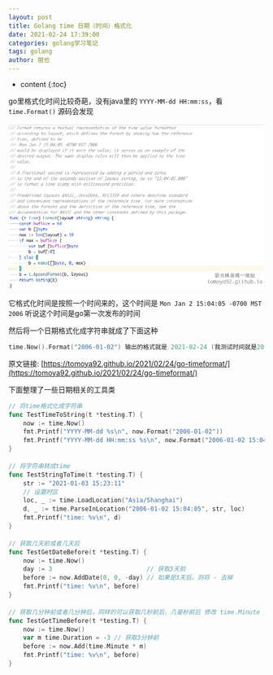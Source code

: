 ```yaml
---
layout: post
title: Golang time 日期（时间）格式化
date: 2021-02-24 17:39:00
categories: golang学习笔记
tags: golang
author: 朋也
---
```


* content
{:toc}

go里格式化时间比较奇葩，没有java里的 `YYYY-MM-dd HH:mm:ss`，看 `time.Format()` 源码会发现

![](/assets/2021-02-24-17-41-48.png)

它格式化时间是按照一个时间来的，这个时间是 `Mon Jan 2 15:04:05 -0700 MST 2006` 听说这个时间是go第一次发布的时间

然后将一个日期格式化成字符串就成了下面这种

```go
time.Now().Format("2006-01-02") 输出的格式就是 2021-02-24 (我测试时间就是2021-02-24)
```

原文链接: [https://tomoya92.github.io/2021/02/24/go-timeformat/](https://tomoya92.github.io/2021/02/24/go-timeformat/)

下面整理了一些日期相关的工具类

```go
// 将time格式化成字符串
func TestTimeToString(t *testing.T) {
    now := time.Now()
    fmt.Printf("YYYY-MM-dd %s\n", now.Format("2006-01-02"))
    fmt.Printf("YYYY-MM-dd HH:mm:ss %s\n", now.Format("2006-01-02 15:04:05"))
}

// 将字符串转成time
func TestStringToTime(t *testing.T) {
    str := "2021-01-03 15:23:11"
    // 设置时区
    loc, _ := time.LoadLocation("Asia/Shanghai")
    d, _ := time.ParseInLocation("2006-01-02 15:04:05", str, loc)
    fmt.Printf("time: %v\n", d)
}

// 获取几天前或者几天后
func TestGetDateBefore(t *testing.T) {
    now := time.Now()
    day := 3                          // 获取3天前
    before := now.AddDate(0, 0, -day) // 如果是3天后，则将 - 去掉
    fmt.Printf("time: %v\n", before)
}

// 获取几分钟前或者几分钟后，同样的可以获取几秒前后，几毫秒前后 修改 time.Minute 为 time.Second 或者 time.Hour time.Millisecond 等
func TestGetTimeBefore(t *testing.T) {
    now := time.Now()
    var m time.Duration = -3 // 获取3分钟前
    before := now.Add(time.Minute * m)
    fmt.Printf("time: %v\n", before)
}
```
